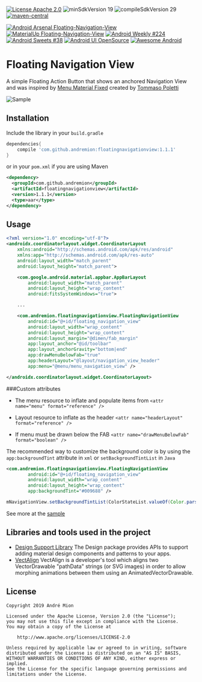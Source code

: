 [![License Apache 2.0](https://img.shields.io/badge/License-Apache%202.0-blue.svg?style=true)](http://www.apache.org/licenses/LICENSE-2.0)
![minSdkVersion 19](https://img.shields.io/badge/minSdkVersion-19-red.svg?style=true)
![compileSdkVersion 29](https://img.shields.io/badge/compileSdkVersion-29-yellow.svg?style=true)
[![maven-central](https://img.shields.io/maven-central/v/com.github.andremion/floatingnavigationview.svg)](https://search.maven.org/#artifactdetails%7Ccom.github.andremion%7Cfloatingnavigationview%7C1.1.1%7Caar)

[![Android Arsenal Floating-Navigation-View](https://img.shields.io/badge/Android%20Arsenal-Floating--Navigation--View-green.svg?style=true)](https://android-arsenal.com/details/1/4134)
[![MaterialUp Floating-Navigation-View](https://img.shields.io/badge/MaterialUp-Floating--Navigation--View-blue.svg?style=true)](https://www.uplabs.com/posts/floating-navigation-view)
[![Android Weekly #224](https://img.shields.io/badge/Android%20Weekly-%23224-blue.svg?style=true)](http://androidweekly.net/issues/issue-224)
[![Android Sweets #38](https://img.shields.io/badge/Android%20Sweets-%2338-ff69b4.svg?style=true)](https://androidsweets.ongoodbits.com/2016/09/29/issue-38)
[![Android UI OpenSource](https://img.shields.io/badge/Android%20UI%20OpenSource-2016-yellow.svg?style=true)](https://kmshack.github.io/AndroidUICollection/page2/)
[![Awesome Android](https://cdn.rawgit.com/sindresorhus/awesome/d7305f38d29fed78fa85652e3a63e154dd8e8829/media/badge.svg)](https://github.com/JStumpp/awesome-android#navigation)

# Floating Navigation View

A simple Floating Action Button that shows an anchored Navigation View and was inspired by [Menu Material Fixed](http://www.uplabs.com/posts/menu-material-fixed) created by [Tommaso Poletti](http://www.uplabs.com/tomma5o)

![Sample](https://raw.githubusercontent.com/andremion/Floating-Navigation-View/master/art/sample.gif)

## Installation

Include the library in your `build.gradle`

```groovy
dependencies{
    compile 'com.github.andremion:floatingnavigationview:1.1.1'
}
```

or in your `pom.xml` if you are using Maven

```xml
<dependency>
  <groupId>com.github.andremion</groupId>
  <artifactId>floatingnavigationview</artifactId>
  <version>1.1.1</version>
  <type>aar</type>
</dependency>
```

## Usage

```xml
<?xml version="1.0" encoding="utf-8"?>
<androidx.coordinatorlayout.widget.CoordinatorLayout
    xmlns:android="http://schemas.android.com/apk/res/android"
    xmlns:app="http://schemas.android.com/apk/res-auto"
    android:layout_width="match_parent"
    android:layout_height="match_parent">

    <com.google.android.material.appbar.AppBarLayout
        android:layout_width="match_parent"
        android:layout_height="wrap_content"
        android:fitsSystemWindows="true">

    ...

    <com.andremion.floatingnavigationview.FloatingNavigationView
        android:id="@+id/floating_navigation_view"
        android:layout_width="wrap_content"
        android:layout_height="wrap_content"
        android:layout_margin="@dimen/fab_margin"
        app:layout_anchor="@id/toolbar"
        app:layout_anchorGravity="bottom|end"
        app:drawMenuBelowFab="true"
        app:headerLayout="@layout/navigation_view_header"
        app:menu="@menu/menu_navigation_view" />

</androidx.coordinatorlayout.widget.CoordinatorLayout>
```

###Custom attributes

- The menu resource to inflate and populate items from
`<attr name="menu" format="reference" />`
    
- Layout resource to inflate as the header
`<attr name="headerLayout" format="reference" />`
    
- If menu must be drawn below the FAB
`<attr name="drawMenuBelowFab" format="boolean" />`

The recommended way to customize the background color is by using the `app:backgroundTint` attribute in `xml` or `setBackgroundTintList` in `Java`

```xml
<com.andremion.floatingnavigationview.FloatingNavigationView
        android:id="@+id/floating_navigation_view"
        android:layout_width="wrap_content"
        android:layout_height="wrap_content"
        app:backgroundTint="#009688" />
```

```java
mNavigationView.setBackgroundTintList(ColorStateList.valueOf(Color.parseColor("#009688")));
```

See more at the [sample](https://github.com/andremion/Floating-Navigation-View/tree/master/sample)

## Libraries and tools used in the project

* [Design Support Library](http://developer.android.com/intl/pt-br/tools/support-library/features.html#design)
The Design package provides APIs to support adding material design components and patterns to your apps.
* [VectAlign](https://github.com/bonnyfone/vectalign)
VectAlign is a developer's tool which aligns two VectorDrawable "pathData" strings (or SVG images) in order to allow morphing animations between them using an AnimatedVectorDrawable.

## License

    Copyright 2019 André Mion

    Licensed under the Apache License, Version 2.0 (the "License");
    you may not use this file except in compliance with the License.
    You may obtain a copy of the License at

        http://www.apache.org/licenses/LICENSE-2.0

    Unless required by applicable law or agreed to in writing, software
    distributed under the License is distributed on an "AS IS" BASIS,
    WITHOUT WARRANTIES OR CONDITIONS OF ANY KIND, either express or implied.
    See the License for the specific language governing permissions and
    limitations under the License.
